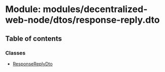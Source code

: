 # Module: modules/decentralized-web-node/dtos/response-reply.dto

## Table of contents

### Classes

- [ResponseReplyDto](../classes/modules_decentralized_web_node_dtos_response_reply_dto.ResponseReplyDto.md)

